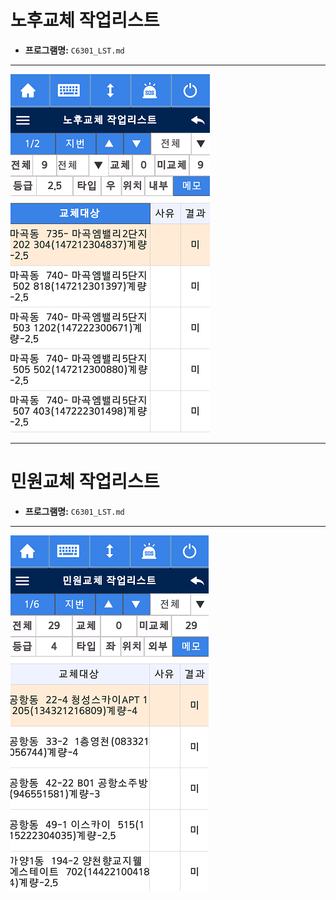 # 노후교체 작업리스트

- **프로그램명:** `C6301_LST.md`

---

![노후교체 작업리스트](image-7.png)

---

# 민원교체 작업리스트

- **프로그램명:** `C6301_LST.md`

---

![민원교체 작업리스트](image-8.png)
